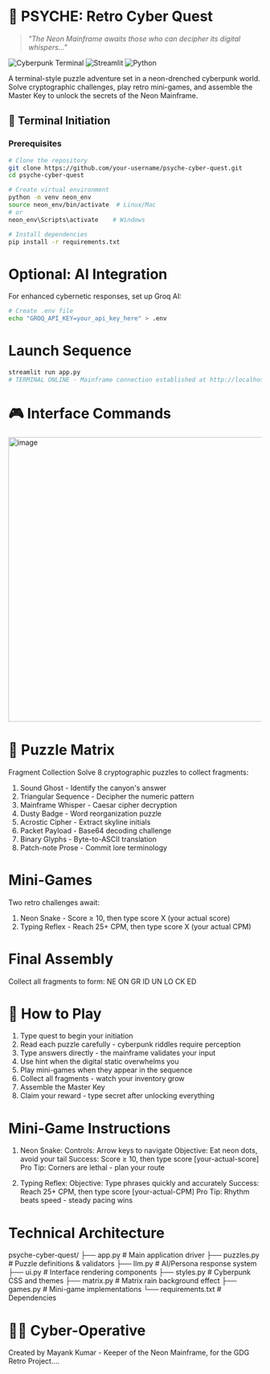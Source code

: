 # 🧠 PSYCHE: Retro Cyber Quest

> *"The Neon Mainframe awaits those who can decipher its digital whispers..."*

![Cyberpunk Terminal](https://img.shields.io/badge/Theme-Retro__Cyberpunk-39ff14?style=for-the-badge)
![Streamlit](https://img.shields.io/badge/Built_with-Streamlit-FF4B4B?style=for-the-badge)
![Python](https://img.shields.io/badge/Python-3.8%2B-3776AB?style=for-the-badge)

A terminal-style puzzle adventure set in a neon-drenched cyberpunk world. Solve cryptographic challenges, play retro mini-games, and assemble the Master Key to unlock the secrets of the Neon Mainframe.

## 🌌 Terminal Initiation
### Prerequisites
```bash
# Clone the repository
git clone https://github.com/your-username/psyche-cyber-quest.git
cd psyche-cyber-quest

# Create virtual environment
python -m venv neon_env
source neon_env/bin/activate  # Linux/Mac
# or
neon_env\Scripts\activate    # Windows

# Install dependencies
pip install -r requirements.txt
```

# Optional: AI Integration
For enhanced cybernetic responses, set up Groq AI:
```bash
# Create .env file
echo "GROQ_API_KEY=your_api_key_here" > .env
```
# Launch Sequence
```bash
streamlit run app.py
# TERMINAL ONLINE - Mainframe connection established at http://localhost:8501
```

# 🎮 Interface Commands
<img width="562" height="566" alt="image" src="https://github.com/user-attachments/assets/a29b72cf-8211-4c63-a98a-23af15a0a281" />

# 🧩 Puzzle Matrix
Fragment Collection
Solve 8 cryptographic puzzles to collect fragments:

1. Sound Ghost - Identify the canyon's answer
2. Triangular Sequence - Decipher the numeric pattern
3. Mainframe Whisper - Caesar cipher decryption
4. Dusty Badge - Word reorganization puzzle
5. Acrostic Cipher - Extract skyline initials
6. Packet Payload - Base64 decoding challenge
7. Binary Glyphs - Byte-to-ASCII translation
8. Patch-note Prose - Commit lore terminology

# Mini-Games
Two retro challenges await:

1. Neon Snake - Score ≥ 10, then type score X (your actual score)
2. Typing Reflex - Reach 25+ CPM, then type score X (your actual CPM)

# Final Assembly
Collect all fragments to form: NE ON GR ID UN LO CK ED

# 🎯 How to Play
1. Type quest to begin your initiation
2. Read each puzzle carefully - cyberpunk riddles require perception
3. Type answers directly - the mainframe validates your input
4. Use hint when the digital static overwhelms you
5. Play mini-games when they appear in the sequence
6. Collect all fragments - watch your inventory grow
7. Assemble the Master Key
8. Claim your reward - type secret after unlocking everything

# Mini-Game Instructions
1. Neon Snake:
      Controls: Arrow keys to navigate
      Objective: Eat neon dots, avoid your tail
      Success: Score ≥ 10, then type score [your-actual-score]
      Pro Tip: Corners are lethal - plan your route

2. Typing Reflex:
     Objective: Type phrases quickly and accurately
     Success: Reach 25+ CPM, then type score [your-actual-CPM]
     Pro Tip: Rhythm beats speed - steady pacing wins

# Technical Architecture
psyche-cyber-quest/
├── app.py              # Main application driver
├── puzzles.py          # Puzzle definitions & validators
├── llm.py             # AI/Persona response system
├── ui.py              # Interface rendering components
├── styles.py          # Cyberpunk CSS and themes
├── matrix.py          # Matrix rain background effect
├── games.py           # Mini-game implementations
└── requirements.txt   # Dependencies

# 👨‍💻 Cyber-Operative
Created by Mayank Kumar - Keeper of the Neon Mainframe, for the GDG Retro Project....
